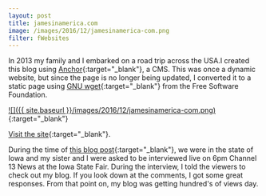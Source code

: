 ```yaml
---
layout: post
title: jamesinamerica.com
image: /images/2016/12/jamesinamerica-com.png
filter: fWebsites
---
```


In 2013 my family and I embarked on a road trip across the USA.I created this blog using [Anchor](https://anchorcms.com){:target="_blank"}, a CMS. This was once a dynamic website, but since the page is no longer being updated, I converted it to a static page using [GNU wget](https://www.gnu.org/software/wget/){:target="_blank"} from the Free Software Foundation.

[![]({{ site.baseurl }}/images/2016/12/jamesinamerica-com.png)](../jamesinamerica/){:target="_blank"}

[Visit the site](../jamesinamerica/){:target="_blank"}.

During the time of [this blog post](../jamesinamerica/blog/heart-of-america.html){:target="_blank"}, we were in the state of Iowa and my sister and I were asked to be interviewed live on 6pm Channel 13 News at the Iowa State Fair. During the interview, I told the viewers to check out my blog. If you look down at the comments, I got some great responses. From that point on, my blog was getting hundred's of views day.